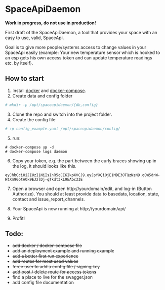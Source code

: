 SpaceApiDaemon
==============

**Work in progress, do not use in production!**

First draft of the SpaceApiDaemon, a tool that provides your space with an easy to use, valid, SpaceApi.

Goal is to give more people/systems access to change values in your SpaceApi easily (example: Your new temperature sensor which is hooked to an esp gets his own access token and can update temperature readings etc. by itself).

How to start
------------
1. Install [docker](https://docs.docker.com/engine/installation/) and [docker-compose](https://docs.docker.com/compose/install/).
2. Create data and config folder
```bash
# mkdir -p /opt/spaceapidaemon/{db,config}
```
3. Clone the repo and switch into the project folder.
4. Create the config file
```bash
# cp config_example.yaml /opt/spaceapidaemon/config/
```
5. run:
```
# docker-compose up -d
# docker-compose logs daemon
```
6. Copy your token, e.g. the part between the curly braces showing up in the log, it should looks like this. 
```
eyJhbGciOiJIUzI1NiIsInR5cCI6IkpXVCJ9.eyJpYXQiOjE1MDE3OTQzNzN9.qOW5dnW-HtXm9GotAOk9EJ2lDj-qTkdt3kL9EAbc3IE
```
7. Open a browser and open http://yourdomain/edit, and log-in (Button Authorize). You should at least provide data to basedata, location, state, contact and issue_report_channels. 

8. Your SpaceApi is now running at http://yourdomain/api/

9. Profit!

Todo:
-----
* ~~add docker / docker-compose file~~
* ~~add an deployment example and running example~~
* ~~add a better first run experience~~
* ~~add routes for most used values~~
* ~~force user to add a config file / signing key~~
* ~~add post / delete route for access tokens~~
* find a place to live for the swagger.json
* add config file documentation